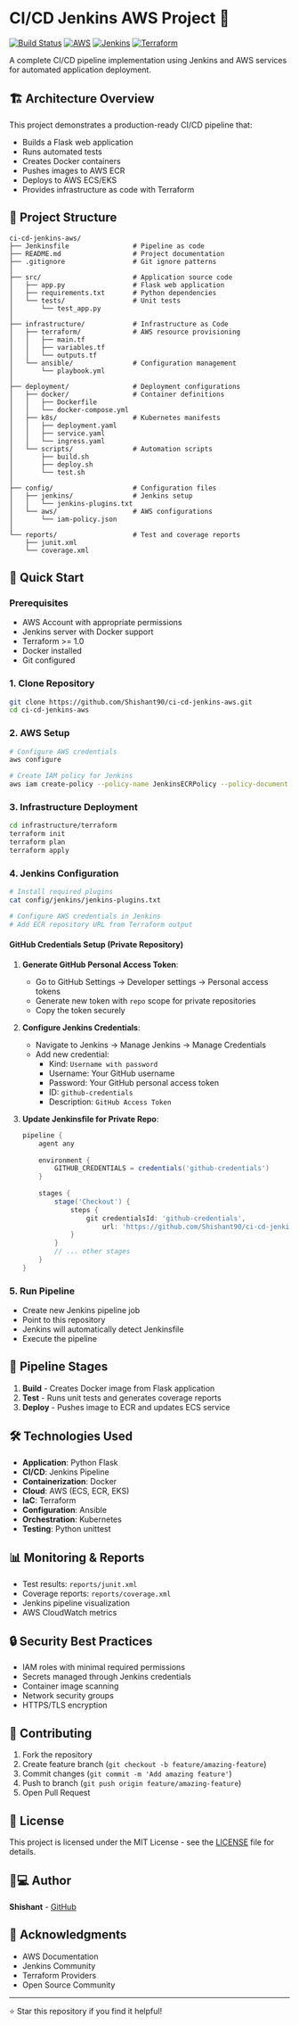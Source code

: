 # CI/CD Jenkins AWS Project 🚀

[![Build Status](https://img.shields.io/badge/build-passing-brightgreen)](https://github.com/Shishant90/ci-cd-jenkins-aws)
[![AWS](https://img.shields.io/badge/AWS-ECS%20%7C%20ECR%20%7C%20EKS-orange)](https://aws.amazon.com/)
[![Jenkins](https://img.shields.io/badge/Jenkins-Pipeline-blue)](https://jenkins.io/)
[![Terraform](https://img.shields.io/badge/Terraform-IaC-purple)](https://terraform.io/)

A complete CI/CD pipeline implementation using Jenkins and AWS services for automated application deployment.

## 🏗️ Architecture Overview

This project demonstrates a production-ready CI/CD pipeline that:
- Builds a Flask web application
- Runs automated tests
- Creates Docker containers
- Pushes images to AWS ECR
- Deploys to AWS ECS/EKS
- Provides infrastructure as code with Terraform

## 📁 Project Structure

```
ci-cd-jenkins-aws/
├── Jenkinsfile                # Pipeline as code
├── README.md                  # Project documentation
├── .gitignore                 # Git ignore patterns
│
├── src/                       # Application source code
│   ├── app.py                 # Flask web application
│   ├── requirements.txt       # Python dependencies
│   └── tests/                 # Unit tests
│       └── test_app.py
│
├── infrastructure/            # Infrastructure as Code
│   ├── terraform/             # AWS resource provisioning
│   │   ├── main.tf
│   │   ├── variables.tf
│   │   └── outputs.tf
│   └── ansible/               # Configuration management
│       └── playbook.yml
│
├── deployment/                # Deployment configurations
│   ├── docker/                # Container definitions
│   │   ├── Dockerfile
│   │   └── docker-compose.yml
│   ├── k8s/                   # Kubernetes manifests
│   │   ├── deployment.yaml
│   │   ├── service.yaml
│   │   └── ingress.yaml
│   └── scripts/               # Automation scripts
│       ├── build.sh
│       ├── deploy.sh
│       └── test.sh
│
├── config/                    # Configuration files
│   ├── jenkins/               # Jenkins setup
│   │   └── jenkins-plugins.txt
│   └── aws/                   # AWS configurations
│       └── iam-policy.json
│
└── reports/                   # Test and coverage reports
    ├── junit.xml
    └── coverage.xml
```

## 🚀 Quick Start

### Prerequisites
- AWS Account with appropriate permissions
- Jenkins server with Docker support
- Terraform >= 1.0
- Docker installed
- Git configured

### 1. Clone Repository
```bash
git clone https://github.com/Shishant90/ci-cd-jenkins-aws.git
cd ci-cd-jenkins-aws
```

### 2. AWS Setup
```bash
# Configure AWS credentials
aws configure

# Create IAM policy for Jenkins
aws iam create-policy --policy-name JenkinsECRPolicy --policy-document file://config/aws/iam-policy.json
```

### 3. Infrastructure Deployment
```bash
cd infrastructure/terraform
terraform init
terraform plan
terraform apply
```

### 4. Jenkins Configuration
```bash
# Install required plugins
cat config/jenkins/jenkins-plugins.txt

# Configure AWS credentials in Jenkins
# Add ECR repository URL from Terraform output
```

#### GitHub Credentials Setup (Private Repository)
1. **Generate GitHub Personal Access Token**:
   - Go to GitHub Settings → Developer settings → Personal access tokens
   - Generate new token with `repo` scope for private repositories
   - Copy the token securely

2. **Configure Jenkins Credentials**:
   - Navigate to Jenkins → Manage Jenkins → Manage Credentials
   - Add new credential:
     - Kind: `Username with password`
     - Username: Your GitHub username
     - Password: Your GitHub personal access token
     - ID: `github-credentials`
     - Description: `GitHub Access Token`

3. **Update Jenkinsfile for Private Repo**:
   ```groovy
   pipeline {
       agent any
       
       environment {
           GITHUB_CREDENTIALS = credentials('github-credentials')
       }
       
       stages {
           stage('Checkout') {
               steps {
                   git credentialsId: 'github-credentials', 
                       url: 'https://github.com/Shishant90/ci-cd-jenkins-aws.git'
               }
           }
           // ... other stages
       }
   }
   ```

### 5. Run Pipeline
- Create new Jenkins pipeline job
- Point to this repository
- Jenkins will automatically detect Jenkinsfile
- Execute the pipeline

## 🔧 Pipeline Stages

1. **Build** - Creates Docker image from Flask application
2. **Test** - Runs unit tests and generates coverage reports
3. **Deploy** - Pushes image to ECR and updates ECS service

## 🛠️ Technologies Used

- **Application**: Python Flask
- **CI/CD**: Jenkins Pipeline
- **Containerization**: Docker
- **Cloud**: AWS (ECS, ECR, EKS)
- **IaC**: Terraform
- **Configuration**: Ansible
- **Orchestration**: Kubernetes
- **Testing**: Python unittest

## 📊 Monitoring & Reports

- Test results: `reports/junit.xml`
- Coverage reports: `reports/coverage.xml`
- Jenkins pipeline visualization
- AWS CloudWatch metrics

## 🔒 Security Best Practices

- IAM roles with minimal required permissions
- Secrets managed through Jenkins credentials
- Container image scanning
- Network security groups
- HTTPS/TLS encryption

## 🤝 Contributing

1. Fork the repository
2. Create feature branch (`git checkout -b feature/amazing-feature`)
3. Commit changes (`git commit -m 'Add amazing feature'`)
4. Push to branch (`git push origin feature/amazing-feature`)
5. Open Pull Request

## 📝 License

This project is licensed under the MIT License - see the [LICENSE](LICENSE) file for details.

## 👨💻 Author

**Shishant** - [GitHub](https://github.com/Shishant90)

## 🙏 Acknowledgments

- AWS Documentation
- Jenkins Community
- Terraform Providers
- Open Source Community

---

⭐ Star this repository if you find it helpful!